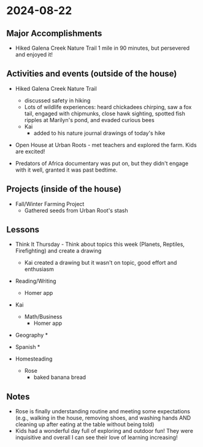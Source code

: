 # 2024-08-22

## Major Accomplishments

*  Hiked Galena Creek Nature Trail 1 mile in 90 minutes, but persevered and enjoyed it!

## Activities and events (outside of the house)
* Hiked Galena Creek Nature Trail
  * discussed safety in hiking
  * Lots of wildlife experiences: heard chickadees chirping, saw a fox tail, engaged with chipmunks, close hawk sighting, spotted fish ripples at Marilyn's pond, and evaded curious bees
  * Kai
    * added to his nature journal drawings of today's hike

* Open House at Urban Roots - met teachers and explored the farm. Kids are excited!
* Predators of Africa documentary was put on, but they didn't engage with it well, granted it was past bedtime.

## Projects (inside of the house)
* Fall/Winter Farming Project
  * Gathered seeds from Urban Root's stash


## Lessons
* Think It Thursday - Think about topics this week (Planets, Reptiles, Firefighting) and create a drawing
    * Kai created a drawing but it wasn't on topic, good effort and enthusiasm
    
* Reading/Writing
    * Homer app
* Kai
    * Math/Business
        * Homer app
* Geography
    * 
* Spanish
    * 
* Homesteading
    * Rose 
      * baked banana bread


## Notes
* Rose is finally understanding routine and meeting some expectations (e.g., walking in the house, removing shoes, and washing hands AND cleaning up after eating at the table without being told)
* Kids had a wonderful day full of exploring and outdoor fun! They were inquisitive and overall I can see their love of learning increasing!





